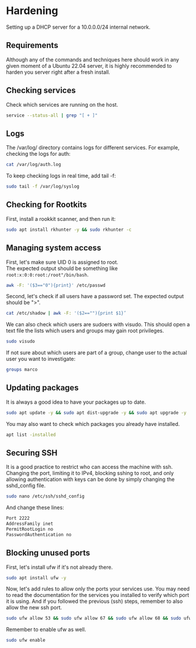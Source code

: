 # Hardening
Setting up a DHCP server for a 10.0.0.0/24 internal network. <br />

## Requirements
Although any of the commands and techniques here should work in any given moment of a Ubuntu 22.04 server, it is highly recommended to harden you server right after a fresh install.

## Checking services
Check which services are running on the host.
```bash
service --status-all | grep "[ + ]"
```

## Logs
The /var/log/ directory contains logs for different services. For example, checking the logs for auth:
```bash
cat /var/log/auth.log
```
To keep checking logs in real time, add tail -f:
```bash
sudo tail -f /var/log/syslog
```

## Checking for Rootkits
First, install a rookkit scanner, and then run it:
```bash
sudo apt install rkhunter -y && sudo rkhunter -c
```

## Managing system access
First, let's make sure UID 0 is assigned to root. <br />
The expected output should be something like `root:x:0:0:root:/root"/bin/bash`.
```bash
awk -F: '($3=="0"){print}' /etc/passwd
```
Second, let's check if all users have a password set.
The expected output should be ">".
```bash
cat /etc/shadow | awk -F: '($2==""){print $1}’
```
We can also check which users are sudoers with visudo. This should open a text file the lists which users and groups may gain root privileges.
```bash
sudo visudo
```
If not sure about which users are part of a group, change user to the actual user you want to investigate:
```bash
groups marco
```

## Updating packages
It is always a good idea to have your packages up to date.
```bash
sudo apt update -y && sudo apt dist-upgrade -y && sudo apt upgrade -y
```
You may also want to check which packages you already have installed.
```bash
apt list -installed
```

## Securing SSH
It is a good practice to restrict who can access the machine with ssh. Changing the port, limiting it to IPv4, blocking sshing to root, and only allowing authentication with keys can be done by simply changing the sshd_config file.
```bash
sudo nano /etc/ssh/sshd_config
```
And change these lines:
```bash
Port 2222
AddressFamily inet
PermitRootLogin no
PasswordAuthentication no
```


## Blocking unused ports
First, let's install ufw if it's not already there.
```bash
sudo apt install ufw -y
```
Now, let's add rules to allow only the ports your services use. You may need to read the documentation for the services you installed to verify which port it is using. And if you followed the previous (ssh) steps, remember to also allow the new ssh port.
```bash
sudo ufw allow 53 && sudo ufw allow 67 && sudo ufw allow 68 && sudo ufw allow 323 && sudo ufw allow 953
``` 
Remember to enable ufw as well.
```bash
sudo ufw enable
```